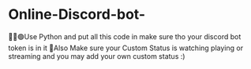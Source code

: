 # Online-Discord-bot-
👨‍💻🟢Use Python and put all this code in make sure tho your discord bot token is in it
👋Also Make sure your Custom Status is watching playing or streaming and you may add your own custom status :)

